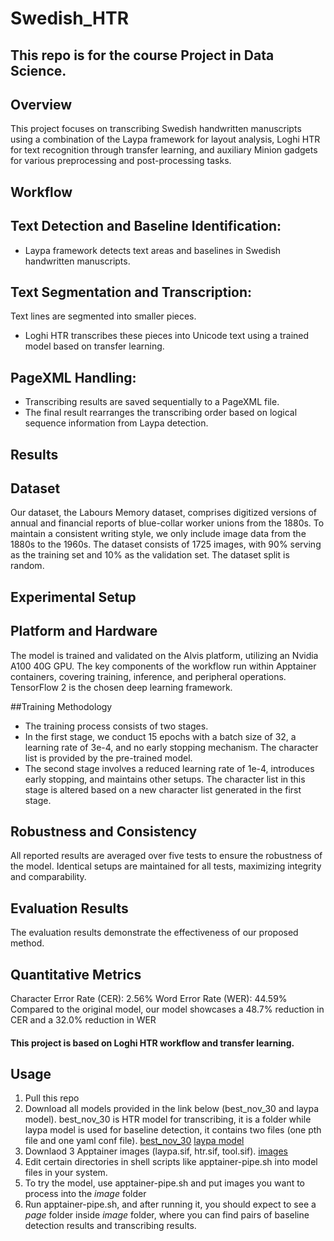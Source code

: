 # Swedish_HTR

## This repo is for the course Project in Data Science.

## Overview

This project focuses on transcribing Swedish handwritten manuscripts using a combination of the Laypa framework for layout analysis, Loghi HTR for text recognition through transfer learning, and auxiliary Minion gadgets for various preprocessing and post-processing tasks.

## Workflow

## Text Detection and Baseline Identification:
* Laypa framework detects text areas and baselines in Swedish handwritten manuscripts.
## Text Segmentation and Transcription:
Text lines are segmented into smaller pieces.
* Loghi HTR transcribes these pieces into Unicode text using a trained model based on transfer learning.
## PageXML Handling:
* Transcribing results are saved sequentially to a PageXML file.
* The final result rearranges the transcribing order based on logical sequence information from Laypa detection.

## Results

## Dataset
Our dataset, the Labours Memory dataset, comprises digitized versions of annual and financial reports of blue-collar worker unions from the 1880s. To maintain a consistent writing style, we only include image data from the 1880s to the 1960s. The dataset consists of 1725 images, with 90% serving as the training set and 10% as the validation set. The dataset split is random.

## Experimental Setup
## Platform and Hardware

The model is trained and validated on the Alvis platform, utilizing an Nvidia A100 40G GPU. The key components of the workflow run within Apptainer containers, covering training, inference, and peripheral operations. TensorFlow 2 is the chosen deep learning framework.

##Training Methodology

* The training process consists of two stages.
* In the first stage, we conduct 15 epochs with a batch size of 32, a learning rate of 3e-4, and no early stopping mechanism. The character list is provided by the pre-trained model.
* The second stage involves a reduced learning rate of 1e-4, introduces early stopping, and maintains other setups. The character list in this stage is altered based on a new character list generated in the first stage.

## Robustness and Consistency

All reported results are averaged over five tests to ensure the robustness of the model. Identical setups are maintained for all tests, maximizing integrity and comparability.

## Evaluation Results
The evaluation results demonstrate the effectiveness of our proposed method.

## Quantitative Metrics

Character Error Rate (CER): 2.56%
Word Error Rate (WER): 44.59%
Compared to the original model, our model showcases a 48.7% reduction in CER and a 32.0% reduction in WER

#### This project is based on Loghi HTR workflow and transfer learning.
## Usage
1. Pull this repo
2. Download all models provided in the link below (best_nov_30 and laypa model). best_nov_30 is HTR model for transcribing, it is a folder while laypa model is used for baseline detection, it contains two files (one pth file and one yaml conf file).
[best_nov_30](https://1drv.ms/f/s!AhLc1l9ln_UugvBxsrxiS2OCpx5f3w?e=NjdVju)
[laypa model](https://1drv.ms/f/s!AhLc1l9ln_UugvEF1UOXzfOyDoWtwA?e=CjMQWx)
3. Downlaod 3 Apptainer images (laypa.sif, htr.sif, tool.sif).
[images](https://1drv.ms/f/s!AhLc1l9ln_UugvEGg39WPvRkaehvdg?e=lnt6hl)
4. Edit certain directories in shell scripts like apptainer-pipe.sh into model files in your system.
5. To try the model, use apptainer-pipe.sh and put images you want to process into the *image* folder
6. Run apptainer-pipe.sh, and after running it, you should expect to see a *page* folder inside *image* folder, where you can find pairs of baseline detection results and transcribing results.
